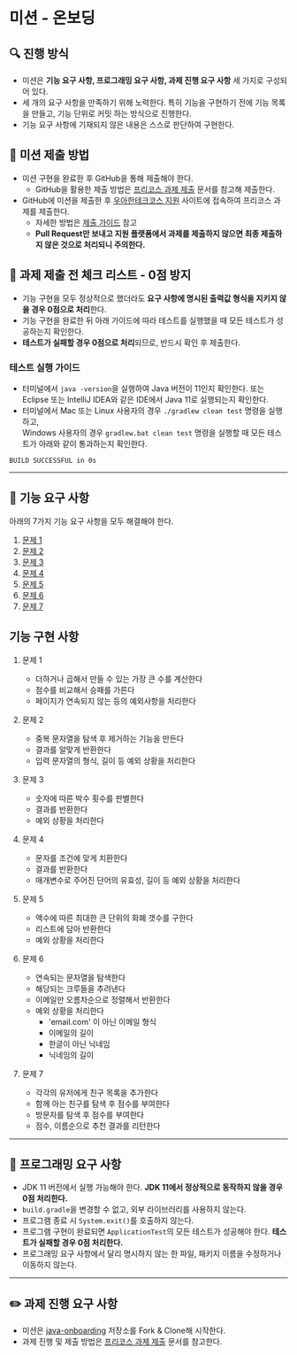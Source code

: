# 미션 - 온보딩

## 🔍 진행 방식

- 미션은 **기능 요구 사항, 프로그래밍 요구 사항, 과제 진행 요구 사항** 세 가지로 구성되어 있다.
- 세 개의 요구 사항을 만족하기 위해 노력한다. 특히 기능을 구현하기 전에 기능 목록을 만들고, 기능 단위로 커밋 하는 방식으로 진행한다.
- 기능 요구 사항에 기재되지 않은 내용은 스스로 판단하여 구현한다.

## 📮 미션 제출 방법

- 미션 구현을 완료한 후 GitHub을 통해 제출해야 한다.
    - GitHub을 활용한 제출 방법은 [프리코스 과제 제출](https://github.com/woowacourse/woowacourse-docs/tree/master/precourse) 문서를 참고해
      제출한다.
- GitHub에 미션을 제출한 후 [우아한테크코스 지원](https://apply.techcourse.co.kr) 사이트에 접속하여 프리코스 과제를 제출한다.
    - 자세한 방법은 [제출 가이드](https://github.com/woowacourse/woowacourse-docs/tree/master/precourse#제출-가이드) 참고
    - **Pull Request만 보내고 지원 플랫폼에서 과제를 제출하지 않으면 최종 제출하지 않은 것으로 처리되니 주의한다.**

## 🚨 과제 제출 전 체크 리스트 - 0점 방지

- 기능 구현을 모두 정상적으로 했더라도 **요구 사항에 명시된 출력값 형식을 지키지 않을 경우 0점으로 처리**한다.
- 기능 구현을 완료한 뒤 아래 가이드에 따라 테스트를 실행했을 때 모든 테스트가 성공하는지 확인한다.
- **테스트가 실패할 경우 0점으로 처리**되므로, 반드시 확인 후 제출한다.

### 테스트 실행 가이드

- 터미널에서 `java -version`을 실행하여 Java 버전이 11인지 확인한다. 또는 Eclipse 또는 IntelliJ IDEA와 같은 IDE에서 Java 11로 실행되는지 확인한다.
- 터미널에서 Mac 또는 Linux 사용자의 경우 `./gradlew clean test` 명령을 실행하고,   
  Windows 사용자의 경우  `gradlew.bat clean test` 명령을 실행할 때 모든 테스트가 아래와 같이 통과하는지 확인한다.

```
BUILD SUCCESSFUL in 0s
```

---

## 🚀 기능 요구 사항
아래의 7가지 기능 요구 사항을 모두 해결해야 한다.

1. [문제 1](./docs/PROBLEM1.md)
2. [문제 2](./docs/PROBLEM2.md)
3. [문제 3](./docs/PROBLEM3.md)
4. [문제 4](./docs/PROBLEM4.md)
5. [문제 5](./docs/PROBLEM5.md)
6. [문제 6](./docs/PROBLEM6.md)
7. [문제 7](./docs/PROBLEM7.md)


## 기능 구현 사항
1. 문제 1
   - 더하거나 곱해서 만들 수 있는 가장 큰 수를 계산한다
   - 점수를 비교해서 승패를 가른다
   - 페이지가 연속되지 않는 등의 예외사항을 처리한다

2. 문제 2
    - 중복 문자열을 탐색 후 제거하는 기능을 만든다
    - 결과를 알맞게 반환한다
    - 입력 문자열의 형식, 길이 등 예외 상황을 처리한다

3. 문제 3
    - 숫자에 따른 박수 횟수를 판별한다
    - 결과를 반환한다
    - 예외 상황을 처리한다

4. 문제 4
    - 문자를 조건에 맞게 치환한다
    - 결과를 반환한다
    - 매개변수로 주어진 단어의 유효성, 길이 등 예외 상황을 처리한다

5. 문제 5
   - 액수에 따른 최대한 큰 단위의 화폐 갯수를 구한다
   - 리스트에 담아 반환한다
   - 예외 상황을 처리한다

6. 문제 6
    - 연속되는 문자열을 탐색한다
    - 해당되는 크루들을 추려낸다
    - 이메일만 오름차순으로 정렬해서 반환한다
    - 예외 상황을 처리한다
      - 'email.com' 이 아닌 이메일 형식
      - 이메일의 길이
      - 한글이 아닌 닉네임
      - 닉네임의 길이

7. 문제 7
   - 각각의 유저에게 친구 목록을 추가한다
   - 함께 아는 친구를 탐색 후 점수를 부여한다
   - 방문자를 탐색 후 점수를 부여한다
   - 점수, 이름순으로 추천 결과를 리턴한다
---

## 🎯 프로그래밍 요구 사항

- JDK 11 버전에서 실행 가능해야 한다. **JDK 11에서 정상적으로 동작하지 않을 경우 0점 처리한다.**
- `build.gradle`을 변경할 수 없고, 외부 라이브러리를 사용하지 않는다.
- 프로그램 종료 시 `System.exit()`를 호출하지 않는다.
- 프로그램 구현이 완료되면 `ApplicationTest`의 모든 테스트가 성공해야 한다. **테스트가 실패할 경우 0점 처리한다.**
- 프로그래밍 요구 사항에서 달리 명시하지 않는 한 파일, 패키지 이름을 수정하거나 이동하지 않는다.

---

## ✏️ 과제 진행 요구 사항

- 미션은 [java-onboarding](https://github.com/woowacourse-precourse/java-onboarding) 저장소를 Fork & Clone해 시작한다.
- 과제 진행 및 제출 방법은 [프리코스 과제 제출](https://github.com/woowacourse/woowacourse-docs/tree/master/precourse) 문서를 참고한다.

